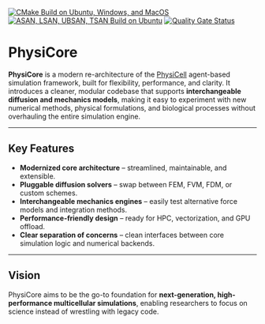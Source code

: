 [![CMake Build on Ubuntu, Windows, and MacOS](https://github.com/bsc-life/PhysiCore/actions/workflows/cmake-multi-platform.yml/badge.svg)](https://github.com/bsc-life/PhysiCore/actions/workflows/cmake-multi-platform.yml)
[![ASAN, LSAN, UBSAN, TSAN Build on Ubuntu](https://github.com/bsc-life/PhysiCore/actions/workflows/cmake-ubuntu-sanitized.yml/badge.svg)](https://github.com/bsc-life/PhysiCore/actions/workflows/cmake-ubuntu-sanitized.yml)
[![Quality Gate Status](https://sonarcloud.io/api/project_badges/measure?project=bsc-life_PhysiCore&metric=alert_status)](https://sonarcloud.io/summary/new_code?id=bsc-life_PhysiCore)

# PhysiCore

**PhysiCore** is a modern re-architecture of the [PhysiCell](http://physicell.org) agent-based simulation framework, built for flexibility, performance, and clarity.
It introduces a cleaner, modular codebase that supports **interchangeable diffusion and mechanics models**, making it easy to experiment with new numerical methods, physical formulations, and biological processes without overhauling the entire simulation engine.

---

## Key Features

- **Modernized core architecture** – streamlined, maintainable, and extensible.
- **Pluggable diffusion solvers** – swap between FEM, FVM, FDM, or custom schemes.
- **Interchangeable mechanics engines** – easily test alternative force models and integration methods.
- **Performance-friendly design** – ready for HPC, vectorization, and GPU offload.
- **Clear separation of concerns** – clean interfaces between core simulation logic and numerical backends.

---

## Vision

PhysiCore aims to be the go-to foundation for **next-generation, high-performance multicellular simulations**, enabling researchers to focus on science instead of wrestling with legacy code.
